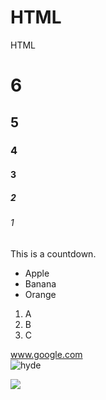 # HTML
HTML
<!-- Tonight Learning -->
<!DOCTYPE html>
<html>
<head>
  <title>html</title>
</head>
  <body>
    <h1>6</h1>
    <h2>5</h2>
    <h3>4</h3>
    <h4>3</h4>
    <h5>2</h5>
    <h6>1</h6>
  <p>This is a countdown.</p>
    <ul>
      <li>Apple</li>
      <li>Banana</li>
      <li>Orange</li>
    </ul>
    <ol>
      <li>A</li>
      <li>B</li>
      <li>C</li>
    </ol>
  <a href="https://www.google.com/" target="_blank">www.google.com</a><br />
  <img src="http://static.yyq.cn/static/cover/c/c5/07b/cc507b4b8d9a6a7d943e880d66f1d347_180.jpg" alt="hyde"/>
  
  
  <a href="http://baike.baidu.com/link?url=o4f8QB2gk29b8ayXLYp2PIvbayzCYo2eNxPnYv3o_fszfKGSPzQYX59kDRjzD_qs1265Yl9FX_MA4mcckc6WYK" target="_blank"><img src="http://ww1.sinaimg.cn/thumb180/005CeYMBjw1f37ls85djxj30gy0b9jsh.jpg" /></a>
  </body> 
</html>
